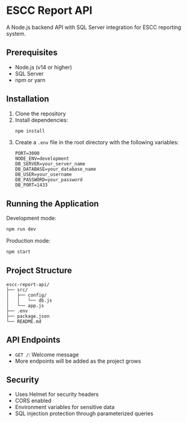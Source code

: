 # ESCC Report API

A Node.js backend API with SQL Server integration for ESCC reporting system.

## Prerequisites

- Node.js (v14 or higher)
- SQL Server
- npm or yarn

## Installation

1. Clone the repository
2. Install dependencies:
   ```bash
   npm install
   ```
3. Create a `.env` file in the root directory with the following variables:
   ```
   PORT=3000
   NODE_ENV=development
   DB_SERVER=your_server_name
   DB_DATABASE=your_database_name
   DB_USER=your_username
   DB_PASSWORD=your_password
   DB_PORT=1433
   ```

## Running the Application

Development mode:
```bash
npm run dev
```

Production mode:
```bash
npm start
```

## Project Structure

```
escc-report-api/
├── src/
│   ├── config/
│   │   └── db.js
│   └── app.js
├── .env
├── package.json
└── README.md
```

## API Endpoints

- `GET /`: Welcome message
- More endpoints will be added as the project grows

## Security

- Uses Helmet for security headers
- CORS enabled
- Environment variables for sensitive data
- SQL injection protection through parameterized queries 